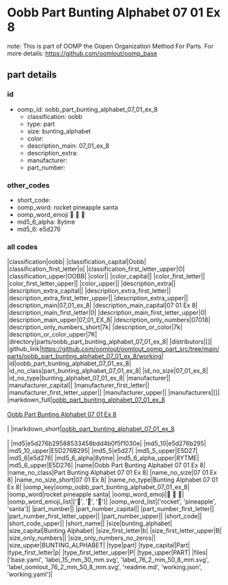 # Oobb Part Bunting Alphabet 07 01 Ex 8  

note: This is part of OOMP the Oopen Organization Method For Parts. For more details: https://github.com/oomlout/oomp_base

##  part details





### id
* oomp_id: oobb_part_bunting_alphabet_07_01_ex_8
  * classification: oobb
  * type: part
  * size: bunting_alphabet
  * color: 
  * description_main: 07_01_ex_8
  * description_extra: 
  * manufacturer: 
  * part_number: 

### other_codes
* short_code: 
* oomp_word: rocket pineapple santa
* oomp_word_emoji :rocket: :pineapple: :santa:
* md5_6_alpha: 8ytme
* md5_6: e5d276

### all codes 
|classification|oobb|
|classification_capital|Oobb|
|classification_first_letter|o|
|classification_first_letter_upper|O|
|classification_upper|OOBB|
|color||
|color_capital||
|color_first_letter||
|color_first_letter_upper||
|color_upper||
|description_extra||
|description_extra_capital||
|description_extra_first_letter||
|description_extra_first_letter_upper||
|description_extra_upper||
|description_main|07_01_ex_8|
|description_main_capital|07 01 Ex 8|
|description_main_first_letter|0|
|description_main_first_letter_upper|0|
|description_main_upper|07_01_EX_8|
|description_only_numbers|07018|
|description_only_numbers_short|7k|
|description_or_color|7k|
|description_or_color_upper|7K|
|directory|parts/oobb_part_bunting_alphabet_07_01_ex_8|
|distributors|[]|
|github_link|https://github.com/oomlout/oomlout_oomp_part_src/tree/main/parts/oobb_part_bunting_alphabet_07_01_ex_8/working|
|id|oobb_part_bunting_alphabet_07_01_ex_8|
|id_no_class|part_bunting_alphabet_07_01_ex_8|
|id_no_size|07_01_ex_8|
|id_no_type|bunting_alphabet_07_01_ex_8|
|manufacturer||
|manufacturer_capital||
|manufacturer_first_letter||
|manufacturer_first_letter_upper||
|manufacturer_upper||
|manufacturers|[]|
|markdown_full|[oobb_part_bunting_alphabet_07_01_ex_8](https://github.com/oomlout/oomlout_oomp_part_src/tree/main/parts/oobb_part_bunting_alphabet_07_01_ex_8/working)<br>[](https://github.com/oomlout/oomlout_oomp_part_src/tree/main/parts/oobb_part_bunting_alphabet_07_01_ex_8/working)<br>[Oobb Part Bunting Alphabet 07 01 Ex 8](https://github.com/oomlout/oomlout_oomp_part_src/tree/main/parts/oobb_part_bunting_alphabet_07_01_ex_8/working)<br><br>|
|markdown_short|[oobb_part_bunting_alphabet_07_01_ex_8](https://github.com/oomlout/oomlout_oomp_part_src/tree/main/parts/oobb_part_bunting_alphabet_07_01_ex_8/working)<br><br>|
|md5|e5d276b29588533458bdd4b0f5f1030e|
|md5_10|e5d276b295|
|md5_10_upper|E5D276B295|
|md5_5|e5d27|
|md5_5_upper|E5D27|
|md5_6|e5d276|
|md5_6_alpha|8ytme|
|md5_6_alpha_upper|8YTME|
|md5_6_upper|E5D276|
|name|Oobb Part Bunting Alphabet 07 01 Ex 8|
|name_no_class|Part Bunting Alphabet 07 01 Ex 8|
|name_no_size|07 01 Ex 8|
|name_no_size_short|07 01 Ex 8|
|name_no_type|Bunting Alphabet 07 01 Ex 8|
|oomp_key|oomp_oobb_part_bunting_alphabet_07_01_ex_8|
|oomp_word|rocket pineapple santa|
|oomp_word_emoji|:rocket: :pineapple: :santa:|
|oomp_word_emoji_list|[':rocket:', ':pineapple:', ':santa:']|
|oomp_word_list|['rocket', 'pineapple', 'santa']|
|part_number||
|part_number_capital||
|part_number_first_letter||
|part_number_first_letter_upper||
|part_number_upper||
|short_code||
|short_code_upper||
|short_name||
|size|bunting_alphabet|
|size_capital|Bunting Alphabet|
|size_first_letter|b|
|size_first_letter_upper|B|
|size_only_numbers||
|size_only_numbers_no_zeros||
|size_upper|BUNTING_ALPHABET|
|type|part|
|type_capital|Part|
|type_first_letter|p|
|type_first_letter_upper|P|
|type_upper|PART|
|files|['base.yaml', 'label_15_mm_30_mm.svg', 'label_76_2_mm_50_8_mm.svg', 'label_oomlout_76_2_mm_50_8_mm.svg', 'readme.md', 'working.json', 'working.yaml']|
